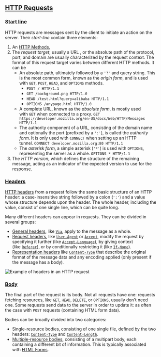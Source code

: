 
## [HTTP Requests](https://developer.mozilla.org/en-US/docs/Web/HTTP/Messages#http_requests "Permalink to HTTP Requests")

### [Start line](https://developer.mozilla.org/en-US/docs/Web/HTTP/Messages#start_line "Permalink to Start line")

HTTP requests are messages sent by the client to initiate an action on the server. Their _start-line_ contain three elements:

1.  An [HTTP Methods](web-network/http/Methods.md),
2.  The _request target_, usually a URL , or the absolute path of the protocol, port, and domain are usually characterized by the request context. The format of this request target varies between different HTTP methods. It can be
    -   An absolute path, ultimately followed by a `'?'` and query string. This is the most common form, known as the _origin form_, and is used with `GET`, `POST`, `HEAD`, and `OPTIONS` methods.
        -   `POST / HTTP/1.1`
        -   `GET /background.png HTTP/1.0`
        -   `HEAD /test.html?query=alibaba HTTP/1.1`
        -   `OPTIONS /anypage.html HTTP/1.0`
    -   A complete URL, known as the _absolute form_, is mostly used with `GET` when connected to a proxy. `GET https://developer.mozilla.org/en-US/docs/Web/HTTP/Messages HTTP/1.1`
    -   The authority component of a URL, consisting of the domain name and optionally the port (prefixed by a `':'`), is called the _authority form_. It is only used with `CONNECT` when setting up an HTTP tunnel. `CONNECT developer.mozilla.org:80 HTTP/1.1`
    -   The _asterisk form_, a simple asterisk (`'*'`) is used with `OPTIONS`, representing the server as a whole. `OPTIONS * HTTP/1.1`
3.  The _HTTP version_, which defines the structure of the remaining message, acting as an indicator of the expected version to use for the response.

### [Headers](https://developer.mozilla.org/en-US/docs/Web/HTTP/Messages#headers "Permalink to Headers")

[HTTP headers](https://developer.mozilla.org/en-US/docs/Web/HTTP/Headers) from a request follow the same basic structure of an HTTP header: a case-insensitive string followed by a colon (`':'`) and a value whose structure depends upon the header. The whole header, including the value, consist of one single line, which can be quite long.

Many different headers can appear in requests. They can be divided in several groups:

-   [General headers](https://developer.mozilla.org/en-US/docs/Glossary/General_header), like [`Via`](https://developer.mozilla.org/en-US/docs/Web/HTTP/Headers/Via), apply to the message as a whole.
-   [Request headers](https://developer.mozilla.org/en-US/docs/Glossary/Request_header), like [`User-Agent`](https://developer.mozilla.org/en-US/docs/Web/HTTP/Headers/User-Agent) or [`Accept`](https://developer.mozilla.org/en-US/docs/Web/HTTP/Headers/Accept), modify the request by specifying it further (like [`Accept-Language`](https://developer.mozilla.org/en-US/docs/Web/HTTP/Headers/Accept-Language)), by giving context (like [`Referer`](https://developer.mozilla.org/en-US/docs/Web/HTTP/Headers/Referer)), or by conditionally restricting it (like [`If-None`](https://developer.mozilla.org/en-US/docs/Web/HTTP/Headers/If-None "This is a link to an unwritten page")).
-   [Representation headers](https://developer.mozilla.org/en-US/docs/Glossary/Representation_header) like [`Content-Type`](https://developer.mozilla.org/en-US/docs/Web/HTTP/Headers/Content-Type) that describe the original format of the message data and any encoding applied (only present if the message has a body).

![Example of headers in an HTTP request](https://developer.mozilla.org/en-US/docs/Web/HTTP/Messages/http_request_headers3.png)

### [Body](https://developer.mozilla.org/en-US/docs/Web/HTTP/Messages#body "Permalink to Body")

The final part of the request is its body. Not all requests have one: requests fetching resources, like `GET`, `HEAD`, `DELETE`, or `OPTIONS`, usually don't need one. Some requests send data to the server in order to update it: as often the case with `POST` requests (containing HTML form data).

Bodies can be broadly divided into two categories:

-   Single-resource bodies, consisting of one single file, defined by the two headers: [`Content-Type`](https://developer.mozilla.org/en-US/docs/Web/HTTP/Headers/Content-Type) and [`Content-Length`](https://developer.mozilla.org/en-US/docs/Web/HTTP/Headers/Content-Length).
-   [Multiple-resource bodies](https://developer.mozilla.org/en-US/docs/Web/HTTP/Basics_of_HTTP/MIME_types#multipartform-data), consisting of a multipart body, each containing a different bit of information. This is typically associated with [HTML Forms](https://developer.mozilla.org/en-US/docs/Learn/Forms).

